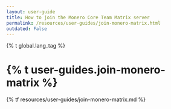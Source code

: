 ```yaml
---
layout: user-guide
title: How to join the Monero Core Team Matrix server
permalink: /resources/user-guides/join-monero-matrix.html
outdated: False
---
```

{% t global.lang_tag %}
<h1>{% t user-guides.join-monero-matrix %}</h1>
{% tf resources/user-guides/join-monero-matrix.md %}
